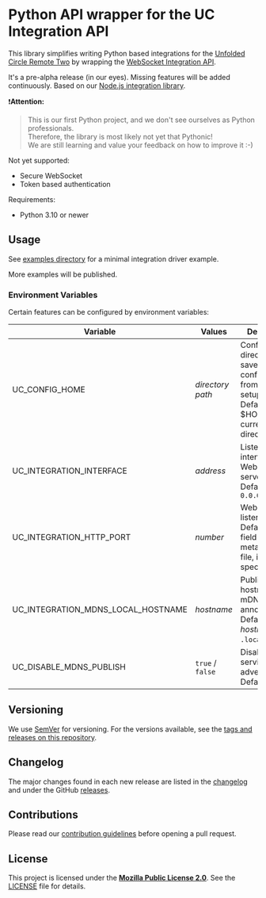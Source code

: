 # Python API wrapper for the UC Integration API

This library simplifies writing Python based integrations for the [Unfolded Circle Remote Two](https://www.unfoldedcircle.com/)
by wrapping the [WebSocket Integration API](https://github.com/unfoldedcircle/core-api/tree/main/integration-api).

It's a pre-alpha release (in our eyes). Missing features will be added continuously.
Based on our [Node.js integration library](https://github.com/unfoldedcircle/integration-node-library).

❗️**Attention:**
> This is our first Python project, and we don't see ourselves as Python professionals.  
> Therefore, the library is most likely not yet that Pythonic!  
> We are still learning and value your feedback on how to improve it :-)

Not yet supported:

- Secure WebSocket
- Token based authentication

Requirements:
- Python 3.10 or newer

## Usage

See [examples directory](examples) for a minimal integration driver example.

More examples will be published.

### Environment Variables

Certain features can be configured by environment variables:

| Variable                           | Values           | Description                                                                                                          |
|------------------------------------|------------------|----------------------------------------------------------------------------------------------------------------------|
| UC_CONFIG_HOME                     | _directory path_ | Configuration directory to save the user configuration from the driver setup.<br>Default: $HOME or current directory |
| UC_INTEGRATION_INTERFACE           | _address_        | Listening interface for WebSocket server.<br>Default: `0.0.0.0`                                                      |
| UC_INTEGRATION_HTTP_PORT           | _number_         | WebSocket listening port.<br>Default: `port` field in driver metadata json file, if not specified: `9090`            |
| UC_INTEGRATION_MDNS_LOCAL_HOSTNAME | _hostname_       | Published local hostname in mDNS service announcement.<br>Default: _short hostname_ with `.local` domain.            |
| UC_DISABLE_MDNS_PUBLISH            | `true` / `false` | Disables mDNS service advertisement.<br>Default: `false`                                                             |

## Versioning

We use [SemVer](http://semver.org/) for versioning. For the versions available, see the
[tags and releases on this repository](https://github.com/unfoldedcircle/integration-python-library/releases).

## Changelog

The major changes found in each new release are listed in the [changelog](CHANGELOG.md) and
under the GitHub [releases](https://github.com/unfoldedcircle/integration-python-library/releases).

## Contributions

Please read our [contribution guidelines](./CONTRIBUTING.md) before opening a pull request.

## License

This project is licensed under the [**Mozilla Public License 2.0**](https://choosealicense.com/licenses/mpl-2.0/).
See the [LICENSE](LICENSE) file for details.
